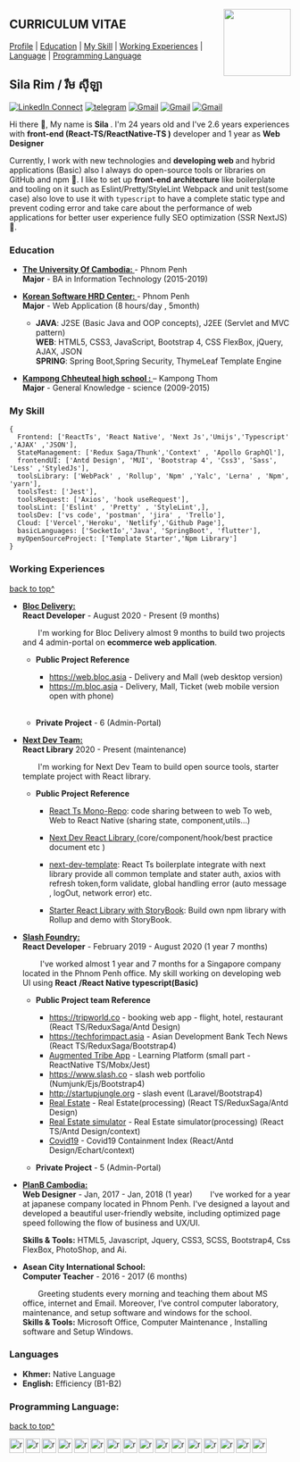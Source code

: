 <!--
### Hi there 👋

**rimsila/README.md** is a ✨ _special_ ✨ repository because its `README.md` (this file) appears on your GitHub profile.

Here are some ideas to get you started:

- 🔭 I’m currently working on ...
- 🌱 I’m currently learning ...
- 👯 I’m looking to collaborate on ...
- 🤔 I’m looking for help with ...
- 💬 Ask me about ...
- 📫 How to reach me: ...
- 😄 Pronouns: ...
- ⚡ Fun fact: ...
-->

<a target="_blank" href="https://github.com/rimsila"><img width="120" align="right" src="https://raw.githubusercontent.com/rimsila/rimsila/main/assets/sila.png"></a>

<!-- <a target="_blank" href="https://tiny.cc/rupeshjs"><img width="250" align="right" src="https://raw.githubusercontent.com/rimsila/rimsila/main/assets/dev.gif"></a> -->

## CURRICULUM VITAE

[Profile](#) | [Education](#education) | [My Skill](#my-skill) | [Working Experiences](#working-experiences) | [Language](#languages) | [Programming Language](#programming-language)

## Sila Rim / ​​រឹម​ ស៊ីឡា

[![LinkedIn Connect](https://img.shields.io/badge/%20-Connect-black?color=14171A&labelColor=212121&logo=linkedin&logoColor=ffcc80)](https://www.linkedin.com/in/sila-rim-a59135166/)
[![telegram](https://img.shields.io/badge/Telegram-Chat-black?color=14171A&labelColor=blue&logoColor=ffffff)](https://t.me/sila_rim)
[![Gmail](https://img.shields.io/badge/%20-rimsila.itc@gmail.com-black?color=14171A&labelColor=ef5350&logo=gmail&logoColor=ffffff)](mailto:rimsila.itc@gmail.com?subject=From%20GitHub&cc=rimsila.itc@gmail&body=Hi,%20there.%20Found%20you%20from%20GitHub.)
[![Gmail](https://img.shields.io/badge/Phone-+855_319465222-black?color=14171A&labelColor=blue&logoColor=ffffff)](tel:855319465222)
[![Gmail](https://img.shields.io/badge/Address-Sangkat_Pshar_Derm_Kor_,_Phnom_Penh-black?color=14171A&labelColor=ffcc80&logoColor=ffffff)](https://goo.gl/maps/dQP7hmfbc8xXgzSQA)

Hi there 👋, My name is <b>Sila </b>. I'm 24 years old and I've 2.6 years experiences with <b>front-end (React-TS/ReactNative-TS )</b> developer and 1 year as <b>Web Designer</b>

Currently, I work with new technologies and <b>developing web </b> and hybrid applications (Basic) also I always do open-source tools or libraries on GitHub and npm 🔭. I like to set up <b>front-end architecture</b> like boilerplate and tooling on it such as Eslint/Pretty/StyleLint Webpack and unit test(some case) also love to use it with `typescript` to have a complete static type and prevent coding error and take care about the performance of web applications for better user experience fully SEO optimization (SSR NextJS) 🌱.

### Education

- <b><a href="https://uc.edu.kh/" target="_blank" > The University Of Cambodia:
  </a> </b> - Phnom Penh<br>
  <b>Major</b> - BA in Information Technology (2015-2019)

- <b><a href="https://www.kshrd.com.kh/" target="_blank" > Korean Software HRD Center:
  </a> </b> - Phnom Penh<br>
  <b>Major</b> - Web Application (8 hours/day , 5month)

  - <b>JAVA</b>: J2SE (Basic Java and OOP concepts), J2EE (Servlet and MVC pattern)<br>
    <b>WEB</b>: HTML5, CSS3, JavaScript, Bootstrap 4, CSS FlexBox, jQuery, AJAX, JSON<br>
    <b> SPRING</b>: Spring Boot,Spring Security, ThymeLeaf Template Engine

- <b><a href="https://camdemo2.wtbidev.co.uk" target="_blank" > Kampong Chheuteal high school :
  </a> </b> – Kampong Thom<br>
  <b>Major</b> - General Knowledge - science (2009-2015)

### My Skill

```tsx
{
  Frontend: ['ReactTs', 'React Native', 'Next Js','Umijs','Typescript' ,'AJAX' ,'JSON'],
  StateManagement: ['Redux Saga/Thunk','Context' , 'Apollo GraphQl'],
  frontendUI: ['Antd Design', 'MUI', 'Bootstrap 4', 'Css3', 'Sass', 'Less' ,'StyledJs'],
  toolsLibrary: ['WebPack' , 'Rollup', 'Npm' ,'Yalc', 'Lerna' , 'Npm', 'yarn'],
  toolsTest: ['Jest'],
  toolsRequest: ['Axios', 'hook useRequest'],
  toolsLint: ['Eslint' , 'Pretty' , 'StyleLint',],
  toolsDev: ['vs code', 'postman', 'jira' , 'Trello'],
  Cloud: ['Vercel','Heroku', 'Netlify','Github Page'],
  basicLanguages: ['SocketIo','Java', 'SpringBoot', 'flutter'],
  myOpenSourceProject: ['Template Starter','Npm Library']
}
```

### Working Experiences

[back to top^](#curriculum-vitae)


- <b> <a target="_blank" href="https://bloc.asia/" target="_blank" > Bloc Delivery:
  </a></b> <br>
  <b>React Developer</b> - August 2020 - Present (9 months)

  &nbsp;&nbsp;&nbsp;&nbsp;&nbsp;&nbsp;&nbsp;I'm working for Bloc Delivery almost 9 months to build two projects and 4 admin-portal on <b>ecommerce web application</b>.

  - <b>Public Project Reference</b>

    - <a target="_blank" href="https://web.bloc.asia/home">https://web.bloc.asia </a> - Delivery and Mall (web desktop version)
    - <a target="_blank" href="https://m.bloc.asia/home">https://m.bloc.asia </a> - Delivery, Mall, Ticket (web mobile version open with phone)
      <br><br>

  - <b>Private Project</b> - 6 (Admin-Portal)

- <b> <a target="_blank" href="https://github.com/rimsila/next-dev" target="_blank" > Next Dev Team:
  </a></b> <br>
  <b>React Library</b> 2020 - Present (maintenance)

  &nbsp;&nbsp;&nbsp;&nbsp;&nbsp;&nbsp;&nbsp;I'm working for Next Dev Team to build open source tools, starter template project with React library.

  - <b>Public Project Reference</b>
    - <a target="_blank" href="https://github.com/rimsila/react-ts-monorepo">React Ts Mono-Repo</a>: code sharing between to web To web, Web to React Native (sharing state, component,utils...)
    - <a target="_blank" href="https://rimsila.github.io/next-dev">Next Dev React Library </a> (core/component/hook/best practice document etc )
    - <a target="_blank" href="https://github.com/rimsila/next-dev-template">next-dev-template</a>: React Ts boilerplate integrate with next library provide all common template and stater auth, axios with refresh token,form validate, global handling error (auto message , logOut, network error) etc.   

    - <a target="_blank" href="https://github.com/rimsila/next-dev-component/tree/typescript-react-storybook-sass-library-starter">Starter React Library with StoryBook</a>: Build own npm library with Rollup and demo with StoryBook. 


- <b> <a target="_blank" href="https://www.slash.co/" target="_blank" >Slash Foundry:
  </a></b> <br>
  <b>React Developer</b> - February 2019 - August 2020 (1 year 7 months)

  &nbsp;&nbsp;&nbsp;&nbsp;&nbsp;&nbsp;&nbsp; I've worked almost 1 year and 7 months for a Singapore company located in the Phnom Penh office. My skill working on developing web UI using <b>React</b> <b>/React Native typescript(Basic) </b>

  - <b>Public Project team Reference</b>

    - <a target="_blank" href="https://tripworld.co">https://tripworld.co </a> - booking web app - flight, hotel, restaurant (React TS/ReduxSaga/Antd Design)
    - <a target="_blank" href="https://techforimpact.asia">https://techforimpact.asia </a> - Asian Development Bank Tech News (React TS/ReduxSaga/Bootstrap4)
    - [Augmented Tribe App](https://play.google.com/store/apps/details?id=com.asa.augmentedtribe&hl=en) - Learning Platform (small part - ReactNative TS/Mobx/Jest)
    - <a target="_blank" href="https://www.slash.co">https://www.slash.co </a> - slash web portfolio (Numjunk/Ejs/Bootstrap4)
    - <a target="_blank" href="http://startupjungle.org">http://startupjungle.org </a> - slash event (Laravel/Bootstrap4)
    - [Real Estate](http://dev.acropolisasia.com.s3-website-ap-southeast-1.amazonaws.com/) - Real Estate(processing) (React TS/ReduxSaga/Antd Design)
    - [Real Estate simulator](http://symulator.acropolisasia.com.s3-website-ap-southeast-1.amazonaws.com/) - Real Estate simulator(processing) (React TS/Antd Design/context)
    - [Covid19](http://covid19-containment-index.com.s3-website-ap-southeast-1.amazonaws.com/) - Covid19 Containment Index (React/Antd Design/Echart/context)

  - <b>Private Project</b> - 5 (Admin-Portal)

<!-- * -----PlanB---->

- <b> <a target="_blank" href="https://planb-cambodia.com" target="_blank"> PlanB Cambodia:
  </a></b> <br>
  <b>Web Designer</b> - Jan, 2017 - Jan, 2018 (1 year)
  &nbsp;&nbsp;&nbsp;&nbsp;&nbsp;&nbsp;&nbsp;I've worked for a year at japanese company located in Phnom Penh. I've designed a layout and developed a beautiful user-friendly website, including optimized page speed following the
  flow of business and UX/UI.<br/>

  <b>Skills & Tools:</b> HTML5, Javascript, Jquery, CSS3, SCSS, Bootstrap4, Css FlexBox, PhotoShop, and Ai.

- <b>Asean City International School:</b><br>
  <b>Computer Teacher</b> - 2016 - 2017 (6 months)

  &nbsp;&nbsp;&nbsp;&nbsp;&nbsp;&nbsp;&nbsp;Greeting students every morning and teaching them about MS office, internet and Email. Moreover, I’ve control computer laboratory, maintenance, and setup software and windows for the school.<br/>
  <b>Skills & Tools:</b> Microsoft Office, Computer Maintenance , Installing software and Setup
  Windows.

### Languages

- <b>Khmer:</b> Native Language
- <b>English:</b> Efficiency (B1-B2)

### Programming Language:

[back to top^](#curriculum-vitae)

<p align="left">

<a href="#" target="_blank" > <img align="left" title="javascript" 
  src="https://raw.githubusercontent.com/rimsila/rimsila/main/assets/javascript.svg" alt="reactnative" width="26px" height="26px"  />
</a>
<a href="#" target="_blank"> <img align="left" title="react native"
  src="https://raw.githubusercontent.com/rimsila/rimsila/main/assets/react-native.svg" alt="reactnative" width="26px" height="26px"  />
</a>
<a href="#" target="_blank"> <img align="left" title="react"
  src="https://raw.githubusercontent.com/rimsila/rimsila/main/assets/react.svg" alt="reactnative" width="26px" height="26px"  />
</a>
<a href="#" target="_blank"> <img align="left"
  src="https://raw.githubusercontent.com/rimsila/rimsila/main/assets/typescript.svg" alt="reactnative" width="26px" height="26px"  />
</a>
<a href="#" target="_blank"> <img align="left" title="redux"
  src="https://raw.githubusercontent.com/rimsila/rimsila/main/assets/redux.svg" alt="reactnative" width="26px" height="26px"  />
</a>
<a href="#" target="_blank"> <img align="left" title="graph"
  src="https://raw.githubusercontent.com/rimsila/rimsila/main/assets/graph.svg" alt="reactnative" width="26px" height="26px"  />
</a>

<a href="#" target="_blank"> <img align="left" title="Sass"
  src="https://raw.githubusercontent.com/rimsila/rimsila/main/assets/Sass.svg" alt="reactnative" width="26px" height="26px"  />
</a>
<a href="#" target="_blank"> <img align="left" title="less"
  src="https://raw.githubusercontent.com/rimsila/rimsila/main/assets/less.svg" alt="reactnative" width="26px" height="26px"  />
</a>

<a href="#" target="_blank"> <img align="left" title="material-ui"
  src="https://raw.githubusercontent.com/rimsila/rimsila/main/assets/material-ui.svg" alt="reactnative" width="26px" height="26px"  />
</a>
<a href="#" target="_blank"> <img align="left" title="antd"
  src="https://raw.githubusercontent.com/rimsila/rimsila/main/assets/antd.svg" alt="reactnative" width="26px" height="26px"  />
</a>
<a href="#" target="_blank"> <img align="left" title="next js"
  src="https://raw.githubusercontent.com/rimsila/rimsila/main/assets/cib-next-js.svg" alt="reactnative" width="26px" height="26px"  />
</a>
<a href="#" target="_blank"> <img align="left" title="Bootstrap"
  src="https://raw.githubusercontent.com/rimsila/rimsila/main/assets/Bootstrap.svg" alt="reactnative" width="26px" height="26px"  />
</a>

<a href="#" target="_blank"> <img align="left" title="github"
  src="https://raw.githubusercontent.com/rimsila/rimsila/main/assets/github color.svg" alt="reactnative" width="26px" height="26px"  />
</a>
<a href="#" target="_blank"> <img align="left" title="gitlab"
  src="https://raw.githubusercontent.com/rimsila/rimsila/main/assets/gitlab.svg" alt="reactnative" width="26px" height="26px"  />
</a>
<a href="#" target="_blank"> <img align="left" title=" trello"
  src="https://raw.githubusercontent.com/rimsila/rimsila/main/assets/trello.svg" alt="reactnative" width="26px" height="26px"  />
</a>
<a href="#" target="_blank"> <img align="left" title=" jira"
  src="https://raw.githubusercontent.com/rimsila/rimsila/main/assets/jira.svg" alt="reactnative" width="26px" height="26px"  />
</a>

</p>
